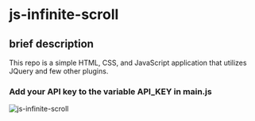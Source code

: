 # js-infinite-scroll

## brief description
This repo is a simple HTML, CSS, and JavaScript application that utilizes 
JQuery and few other plugins. 

### Add your API key to the variable API_KEY in main.js

![js-infinite-scroll](https://github.com/MAbdurahman/js-infinite-scroll/assets/20928980/37748884-d7c7-4f62-9753-80ccdf895e35)
